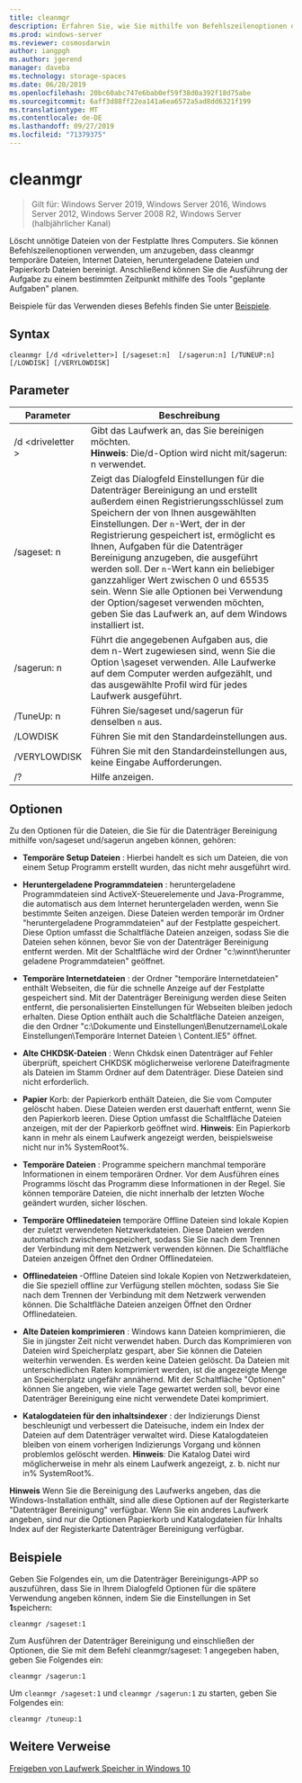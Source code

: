 ```yaml
---
title: cleanmgr
description: Erfahren Sie, wie Sie mithilfe von Befehlszeilenoptionen das Tool für die Datenträger Bereinigung (cleanmgr. exe) so konfigurieren, dass bestimmte Dateien automatisch bereinigt werden.
ms.prod: windows-server
ms.reviewer: cosmosdarwin
author: iangpgh
ms.author: jgerend
manager: daveba
ms.technology: storage-spaces
ms.date: 06/20/2019
ms.openlocfilehash: 20bc60abc747e6bab0ef59f38d0a392f18d75abe
ms.sourcegitcommit: 6aff3d88ff22ea141a6ea6572a5ad8dd6321f199
ms.translationtype: MT
ms.contentlocale: de-DE
ms.lasthandoff: 09/27/2019
ms.locfileid: "71379375"
---
```

# <a name="cleanmgr"></a>cleanmgr

> Gilt für: Windows Server 2019, Windows Server 2016, Windows Server 2012, Windows Server 2008 R2, Windows Server (halbjährlicher Kanal)

Löscht unnötige Dateien von der Festplatte Ihres Computers. Sie können Befehlszeilenoptionen verwenden, um anzugeben, dass cleanmgr temporäre Dateien, Internet Dateien, heruntergeladene Dateien und Papierkorb Dateien bereinigt. Anschließend können Sie die Ausführung der Aufgabe zu einem bestimmten Zeitpunkt mithilfe des Tools "geplante Aufgaben" planen.

Beispiele für das Verwenden dieses Befehls finden Sie unter [Beispiele](#examples).

## <a name="syntax"></a>Syntax

```
cleanmgr [/d <driveletter>] [/sageset:n]  [/sagerun:n] [/TUNEUP:n] [/LOWDISK] [/VERYLOWDISK]
```

## <a name="parameters"></a>Parameter

|      Parameter      |    Beschreibung     |
| ------------------- | ------------------ |
|  /d \<driveletter >          | Gibt das Laufwerk an, das Sie bereinigen möchten.<br>**Hinweis**: Die/d-Option wird nicht mit/sagerun: n verwendet. |
| /sageset: n | Zeigt das Dialogfeld Einstellungen für die Datenträger Bereinigung an und erstellt außerdem einen Registrierungsschlüssel zum Speichern der von Ihnen ausgewählten Einstellungen. Der `n`-Wert, der in der Registrierung gespeichert ist, ermöglicht es Ihnen, Aufgaben für die Datenträger Bereinigung anzugeben, die ausgeführt werden soll. Der `n`-Wert kann ein beliebiger ganzzahliger Wert zwischen 0 und 65535 sein. Wenn Sie alle Optionen bei Verwendung der Option/sageset verwenden möchten, geben Sie das Laufwerk an, auf dem Windows installiert ist.  |
|  /sagerun: n  |  Führt die angegebenen Aufgaben aus, die dem n-Wert zugewiesen sind, wenn Sie die Option \sageset verwenden. Alle Laufwerke auf dem Computer werden aufgezählt, und das ausgewählte Profil wird für jedes Laufwerk ausgeführt.           |
| /TuneUp: n    | Führen Sie/sageset und/sagerun für denselben `n` aus. |
| /LOWDISK     | Führen Sie mit den Standardeinstellungen aus. |
| /VERYLOWDISK | Führen Sie mit den Standardeinstellungen aus, keine Eingabe Aufforderungen. |
| /?           | Hilfe anzeigen. |

## <a name="options"></a>Optionen

Zu den Optionen für die Dateien, die Sie für die Datenträger Bereinigung mithilfe von/sageset und/sagerun angeben können, gehören:

- **Temporäre Setup Dateien** : Hierbei handelt es sich um Dateien, die von einem Setup Programm erstellt wurden, das nicht mehr ausgeführt wird.

- **Heruntergeladene Programmdateien** : heruntergeladene Programmdateien sind ActiveX-Steuerelemente und Java-Programme, die automatisch aus dem Internet heruntergeladen werden, wenn Sie bestimmte Seiten anzeigen. Diese Dateien werden temporär im Ordner "heruntergeladene Programmdateien" auf der Festplatte gespeichert. Diese Option umfasst die Schaltfläche Dateien anzeigen, sodass Sie die Dateien sehen können, bevor Sie von der Datenträger Bereinigung entfernt werden. Mit der Schaltfläche wird der Ordner "c:\winnt\herunter geladene Programmdateien" geöffnet.

- **Temporäre Internetdateien** : der Ordner "temporäre Internetdateien" enthält Webseiten, die für die schnelle Anzeige auf der Festplatte gespeichert sind. Mit der Datenträger Bereinigung werden diese Seiten entfernt, die personalisierten Einstellungen für Webseiten bleiben jedoch erhalten. Diese Option enthält auch die Schaltfläche Dateien anzeigen, die den Ordner "c:\Dokumente und Einstellungen\Benutzername\Lokale Einstellungen\Temporäre Internet Dateien \ Content.IE5" öffnet. 

- **Alte CHKDSK-Dateien** : Wenn Chkdsk einen Datenträger auf Fehler überprüft, speichert CHKDSK möglicherweise verlorene Dateifragmente als Dateien im Stamm Ordner auf dem Datenträger. Diese Dateien sind nicht erforderlich.

- **Papier** Korb: der Papierkorb enthält Dateien, die Sie vom Computer gelöscht haben. Diese Dateien werden erst dauerhaft entfernt, wenn Sie den Papierkorb leeren. Diese Option umfasst die Schaltfläche Dateien anzeigen, mit der der Papierkorb geöffnet wird. **Hinweis**: Ein Papierkorb kann in mehr als einem Laufwerk angezeigt werden, beispielsweise nicht nur in% SystemRoot%.

- **Temporäre Dateien** : Programme speichern manchmal temporäre Informationen in einem temporären Ordner. Vor dem Ausführen eines Programms löscht das Programm diese Informationen in der Regel. Sie können temporäre Dateien, die nicht innerhalb der letzten Woche geändert wurden, sicher löschen.

- **Temporäre Offlinedateien** temporäre Offline Dateien sind lokale Kopien der zuletzt verwendeten Netzwerkdateien. Diese Dateien werden automatisch zwischengespeichert, sodass Sie Sie nach dem Trennen der Verbindung mit dem Netzwerk verwenden können. Die Schaltfläche Dateien anzeigen Öffnet den Ordner Offlinedateien.

- **Offlinedateien** -Offline Dateien sind lokale Kopien von Netzwerkdateien, die Sie speziell offline zur Verfügung stellen möchten, sodass Sie Sie nach dem Trennen der Verbindung mit dem Netzwerk verwenden können. Die Schaltfläche Dateien anzeigen Öffnet den Ordner Offlinedateien.

- **Alte Dateien komprimieren** : Windows kann Dateien komprimieren, die Sie in jüngster Zeit nicht verwendet haben. Durch das Komprimieren von Dateien wird Speicherplatz gespart, aber Sie können die Dateien weiterhin verwenden. Es werden keine Dateien gelöscht. Da Dateien mit unterschiedlichen Raten komprimiert werden, ist die angezeigte Menge an Speicherplatz ungefähr annähernd. Mit der Schaltfläche "Optionen" können Sie angeben, wie viele Tage gewartet werden soll, bevor eine Datenträger Bereinigung eine nicht verwendete Datei komprimiert.

- **Katalogdateien für den inhaltsindexer** : der Indizierungs Dienst beschleunigt und verbessert die Dateisuche, indem ein Index der Dateien auf dem Datenträger verwaltet wird. Diese Katalogdateien bleiben von einem vorherigen Indizierungs Vorgang und können problemlos gelöscht werden. **Hinweis**: Die Katalog Datei wird möglicherweise in mehr als einem Laufwerk angezeigt, z. b. nicht nur in% SystemRoot%.

**Hinweis** Wenn Sie die Bereinigung des Laufwerks angeben, das die Windows-Installation enthält, sind alle diese Optionen auf der Registerkarte "Datenträger Bereinigung" verfügbar. Wenn Sie ein anderes Laufwerk angeben, sind nur die Optionen Papierkorb und Katalogdateien für Inhalts Index auf der Registerkarte Datenträger Bereinigung verfügbar. 

## <a name="examples"></a>Beispiele

Geben Sie Folgendes ein, um die Datenträger Bereinigungs-APP so auszuführen, dass Sie in Ihrem Dialogfeld Optionen für die spätere Verwendung angeben können, indem Sie die Einstellungen in Set **1**speichern:

```
cleanmgr /sageset:1
```

Zum Ausführen der Datenträger Bereinigung und einschließen der Optionen, die Sie mit dem Befehl cleanmgr/sageset: 1 angegeben haben, geben Sie Folgendes ein:

```
cleanmgr /sagerun:1
```

Um ```cleanmgr /sageset:1``` und ```cleanmgr /sagerun:1``` zu starten, geben Sie Folgendes ein:

```
cleanmgr /tuneup:1
```

## <a name="additional-references"></a>Weitere Verweise

[Freigeben von Laufwerk Speicher in Windows 10](https://support.microsoft.com/en-us/help/12425/windows-10-free-up-drive-space)
